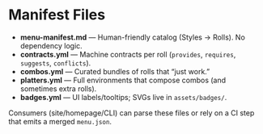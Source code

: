 # Manifest Files

- **menu-manifest.md** — Human-friendly catalog (Styles → Rolls). No dependency logic.
- **contracts.yml** — Machine contracts per roll (`provides`, `requires`, `suggests`, `conflicts`).
- **combos.yml** — Curated bundles of rolls that “just work.”
- **platters.yml** — Full environments that compose combos (and sometimes extra rolls).
- **badges.yml** — UI labels/tooltips; SVGs live in `assets/badges/`.

Consumers (site/homepage/CLI) can parse these files or rely on a CI step that emits a merged `menu.json`.
